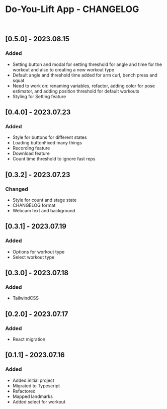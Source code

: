 # Do-You-Lift App - CHANGELOG

<br />

## [0.5.0] - 2023.08.15

### Added

- Setting button and modal for setting threshold for angle and time for the workout and also to creating a new workout type
- Default angle and threshold time added for arm curl, bench press and squat
- Need to work on: renaming variables, refactor, adding color for pose estimator, and adding position threshold for default workouts
- Styling for Setting feature

## [0.4.0] - 2023.07.23

### Added

- Style for buttons for different states
- Loading buttonFixed many things
- Recording feature
- Download feature
- Count time threshold to ignore fast reps

## [0.3.2] - 2023.07.23

### Changed

- Style for count and stage state
- CHANGELOG format
- Webcam text and background

## [0.3.1] - 2023.07.19

### Added

- Options for workout type
- Select workout type

## [0.3.0] - 2023.07.18

### Added

- TailwindCSS

## [0.2.0] - 2023.07.17

### Added

- React migration

## [0.1.1] - 2023.07.16

### Added

- Added initial project
- Migrated to Typescript
- Refactored
- Mapped landmarks
- Added select for workout
